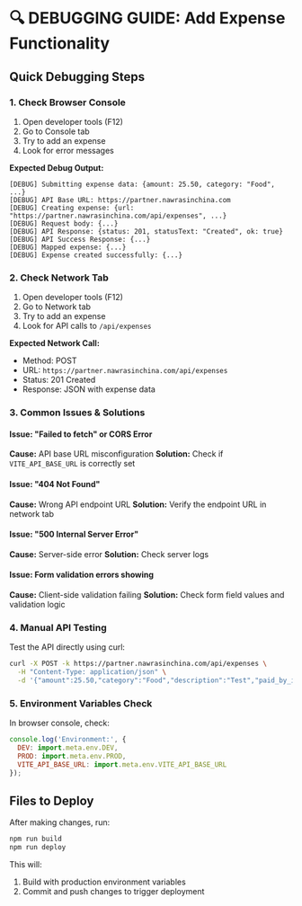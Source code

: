 # 🔍 DEBUGGING GUIDE: Add Expense Functionality

## Quick Debugging Steps

### 1. Check Browser Console
1. Open developer tools (F12)
2. Go to Console tab
3. Try to add an expense
4. Look for error messages

**Expected Debug Output:**
```
[DEBUG] Submitting expense data: {amount: 25.50, category: "Food", ...}
[DEBUG] API Base URL: https://partner.nawrasinchina.com
[DEBUG] Creating expense: {url: "https://partner.nawrasinchina.com/api/expenses", ...}
[DEBUG] Request body: {...}
[DEBUG] API Response: {status: 201, statusText: "Created", ok: true}
[DEBUG] API Success Response: {...}
[DEBUG] Mapped expense: {...}
[DEBUG] Expense created successfully: {...}
```

### 2. Check Network Tab
1. Open developer tools (F12)
2. Go to Network tab
3. Try to add an expense
4. Look for API calls to `/api/expenses`

**Expected Network Call:**
- Method: POST
- URL: `https://partner.nawrasinchina.com/api/expenses`
- Status: 201 Created
- Response: JSON with expense data

### 3. Common Issues & Solutions

#### Issue: "Failed to fetch" or CORS Error
**Cause:** API base URL misconfiguration
**Solution:** Check if `VITE_API_BASE_URL` is correctly set

#### Issue: "404 Not Found"
**Cause:** Wrong API endpoint URL
**Solution:** Verify the endpoint URL in network tab

#### Issue: "500 Internal Server Error"
**Cause:** Server-side error
**Solution:** Check server logs

#### Issue: Form validation errors showing
**Cause:** Client-side validation failing
**Solution:** Check form field values and validation logic

### 4. Manual API Testing
Test the API directly using curl:
```bash
curl -X POST -k https://partner.nawrasinchina.com/api/expenses \
  -H "Content-Type: application/json" \
  -d '{"amount":25.50,"category":"Food","description":"Test","paid_by_id":"taha","date":"2025-06-06"}'
```

### 5. Environment Variables Check
In browser console, check:
```javascript
console.log('Environment:', {
  DEV: import.meta.env.DEV,
  PROD: import.meta.env.PROD,
  VITE_API_BASE_URL: import.meta.env.VITE_API_BASE_URL
});
```

## Files to Deploy
After making changes, run:
```bash
npm run build
npm run deploy
```

This will:
1. Build with production environment variables
2. Commit and push changes to trigger deployment 
